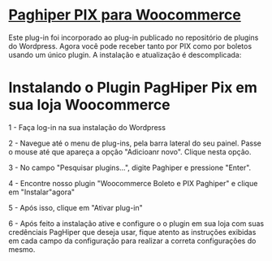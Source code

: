 # [Paghiper PIX para Woocommerce](https://wordpress.org/plugins/woo-boleto-paghiper/)

Este plug-in foi incorporado ao plug-in publicado no repositório de plugins do Wordpress. Agora você pode receber tanto por PIX como por boletos usando um único plugin.
A instalação e atualização é descomplicada: 


# Instalando o Plugin PagHiper Pix em sua loja Woocommerce

1 - Faça log-in na sua instalação do Wordpress

2 - Navegue até o menu de plug-ins, pela barra lateral do seu painel. Passe o mouse até que apareça a opção "Adicioanr novo". Clique nesta opção.

3 - No campo "Pesquisar plugins...", digite Paghiper e pressione "Enter".

4 - Encontre nosso plugin "Woocommerce Boleto e PIX Paghiper" e clique em "Instalar"agora"

5 - Após isso, clique em "Ativar plug-in"

6 - Após feito a instalação ative e configure o o plugin em sua loja com suas credênciais PagHiper que deseja usar, fique atento as instruções exibidas em cada campo da configuração para realizar a correta configurações do mesmo.
